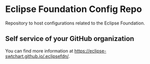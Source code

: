 # Eclipse Foundation Config Repo

Repository to host configurations related to the Eclipse Foundation.

## Self service of your GitHub organization

You can find more information at <https://eclipse-swtchart.github.io/.eclipsefdn/>.
